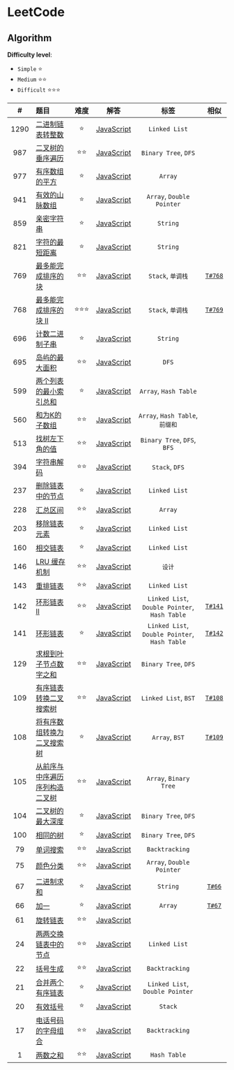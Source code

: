 # LeetCode

## Algorithm

**Difficulty level**:

- `Simple` ⭐
- `Medium` ⭐⭐
- `Difficult` ⭐⭐⭐

|#|题目|难度|解答|标签|相似|
|:---:|:---|:---:|:---:|:---:|:---:|
|1290|[二进制链表转整数](https://leetcode-cn.com/problems/convert-binary-number-in-a-linked-list-to-integer/)|⭐|[JavaScript](./javascript/easy/1290-二进制链表转整数.js)|`Linked List`||
|987|[二叉树的垂序遍历](https://leetcode-cn.com/problems/vertical-order-traversal-of-a-binary-tree/)|⭐⭐|[JavaScript](./javascript/medium/987-二叉树的垂序遍历.js)|`Binary Tree`, `DFS`||
|977|[有序数组的平方](https://leetcode-cn.com/problems/squares-of-a-sorted-array/)|⭐|[JavaScript](./javascript/easy/977-有序数组的平方.js)|`Array`||
|941|[有效的山脉数组](https://leetcode-cn.com/problems/valid-mountain-array/)|⭐|[JavaScript](./javascript/easy/941-有效的山脉数组.js)|`Array`, `Double Pointer`||
|859|[亲密字符串](https://leetcode-cn.com/problems/buddy-strings/)|⭐|[JavaScript](./javascript/easy/859-亲密字符串.js)|`String`||
|821|[字符的最短距离](https://leetcode-cn.com/problems/shortest-distance-to-a-character/)|⭐|[JavaScript](./javascript/easy/821-字符的最短距离.js)|`String`||
|769|[最多能完成排序的块](https://leetcode-cn.com/problems/max-chunks-to-make-sorted/)|⭐⭐|[JavaScript](./javascript/medium/769-最多能完成排序的块.js)|`Stack`, `单调栈`|[`T#768`](https://leetcode-cn.com/problems/max-chunks-to-make-sorted-ii/)|
|768|[最多能完成排序的块 II](https://leetcode-cn.com/problems/max-chunks-to-make-sorted-ii/)|⭐⭐⭐|[JavaScript](./javascript/hard/768-最多能完成排序的块-ii.js)|`Stack`, `单调栈`|[`T#769`](https://leetcode-cn.com/problems/max-chunks-to-make-sorted/)|
|696|[计数二进制子串](https://leetcode-cn.com/problems/count-binary-substrings/)|⭐|[JavaScript](./javascript/easy/696-计数二进制子串.js)|`String`||
|695|[岛屿的最大面积](https://leetcode-cn.com/problems/max-area-of-island/)|⭐⭐|[JavaScript](./javascript/medium/695-岛屿的最大面积.js)|`DFS`||
|599|[两个列表的最小索引总和](https://leetcode-cn.com/problems/minimum-index-sum-of-two-lists/)|⭐|[JavaScript](./javascript/easy/599-两个列表的最小索引总和.js)|`Array`, `Hash Table`||
|560|[和为K的子数组](https://leetcode-cn.com/problems/subarray-sum-equals-k/)|⭐⭐|[JavaScript](./javascript/medium/560-和为k的子数组.js)|`Array`, `Hash Table`, `前缀和`||
|513|[找树左下角的值](https://leetcode-cn.com/problems/find-bottom-left-tree-value/)|⭐⭐|[JavaScript](./javascript/medium/513-找树左下角的值.js)|`Binary Tree`, `DFS`, `BFS`||
|394|[字符串解码](https://leetcode-cn.com/problems/decode-string/)|⭐⭐|[JavaScript](./javascript/medium/394-字符串解码.js)|`Stack`, `DFS`||
|237|[删除链表中的节点](https://leetcode-cn.com/problems/delete-node-in-a-linked-list/)|⭐|[JavaScript](./javascript/easy/237-删除链表中的节点.js)|`Linked List`||
|228|[汇总区间](https://leetcode-cn.com/problems/summary-ranges/)|⭐⭐|[JavaScript](./javascript/medium/105-从前序与中序遍历序列构造二叉树.js)|`Array`||
|203|[移除链表元素](https://leetcode-cn.com/problems/remove-linked-list-elements/)|⭐|[JavaScript](./javascript/easy/203-移除链表元素.js)|`Linked List`||
|160|[相交链表](https://leetcode-cn.com/problems/intersection-of-two-linked-lists/description/)|⭐|[JavaScript](./javascript/easy/160-相交链表.js)|`Linked List`||
|146|[LRU 缓存机制](https://leetcode-cn.com/problems/lru-cache/)|⭐⭐|[JavaScript](./javascript/medium/146-lru缓存机制.js)|`设计`||
|143|[重排链表](https://leetcode-cn.com/problems/reorder-list/)|⭐⭐|[JavaScript](./javascript/medium/143-重排链表.js)|`Linked List`||
|142|[环形链表 II](https://leetcode-cn.com/problems/linked-list-cycle-ii/)|⭐⭐|[JavaScript](./javascript/medium/142-环形链表-ii.js)|`Linked List`, `Double Pointer`, `Hash Table`|[`T#141`](./javascript/easy/141-环形链表.js)|
|141|[环形链表](https://leetcode-cn.com/problems/linked-list-cycle/)|⭐|[JavaScript](./javascript/easy/141-环形链表.js)|`Linked List`, `Double Pointer`, `Hash Table`|[`T#142`](./javascript/medium/142-环形链表-ii.js)|
|129|[求根到叶子节点数字之和]([o-binary-search-tree/](https://leetcode-cn.com/problems/sum-root-to-leaf-numbers/))|⭐⭐|[JavaScript](./javascript/medium/129-求根到叶子节点数字之和.js)|`Binary Tree`, `DFS`||
|109|[有序链表转换二叉搜索树](https://leetcode-cn.com/problems/convert-sorted-list-to-binary-search-tree/)|⭐⭐|[JavaScript](./javascript/medium/109-有序链表转换二叉搜索树.js)|`Linked List`, `BST`|[`T#108`](./javascript/easy/108-将有序数组转换为二叉搜索树.js)|
|108|[将有序数组转换为二叉搜索树](https://leetcode-cn.com/problems/convert-sorted-array-to-binary-search-tree/)|⭐|[JavaScript](./javascript/easy/108-将有序数组转换为二叉搜索树.js)|`Array`, `BST`|[`T#109`](./javascript/medium/109-有序链表转换二叉搜索树.js)|
|105|[从前序与中序遍历序列构造二叉树](https://leetcode-cn.com/problems/construct-binary-tree-from-preorder-and-inorder-traversal/)|⭐⭐|[JavaScript](./javascript/medium/105-从前序与中序遍历序列构造二叉树.js)|`Array`, `Binary Tree`||
|104|[二叉树的最大深度](https://leetcode-cn.com/problems/maximum-depth-of-binary-tree/)|⭐|[JavaScript](./javascript/easy/104-二叉树的最大深度.js)|`Binary Tree`, `DFS`||
|100|[相同的树](https://leetcode-cn.com/problems/same-tree/)|⭐|[JavaScript](./javascript/easy/100-相同的树.js)|`Binary Tree`, `DFS`||
|79|[单词搜索](https://leetcode-cn.com/problems/word-search/)|⭐⭐|[JavaScript](./javascript/medium/79-单词搜索.js)|`Backtracking`||
|75|[颜色分类](https://leetcode-cn.com/problems/sort-colors/)|⭐⭐|[JavaScript](./javascript/medium/75-颜色分类.js)|`Array`, `Double Pointer`||
|67|[二进制求和](https://leetcode-cn.com/problems/add-binary/)|⭐|[JavaScript](./javascript/easy/67-二进制求和.js)|`String`|[`T#66`](./javascript/easy/66-加一.js)|
|66|[加一](https://leetcode-cn.com/problems/plus-one/)|⭐|[JavaScript](./javascript/easy/66-加一.js)|`Array`|[`T#67`](./javascript/easy/67-二进制求和.js)|
|61|[旋转链表](https://leetcode-cn.com/problems/rotate-list/)|⭐⭐|[JavaScript](./javascript/medium/61-旋转链表.js)||
|24|[两两交换链表中的节点](https://leetcode-cn.com/problems/swap-nodes-in-pairs/)|⭐⭐|[JavaScript](./javascript/medium/24-两两交换链表中的节点.js)|`Linked List`||
|22|[括号生成](https://leetcode-cn.com/problems/generate-parentheses/)|⭐⭐|[JavaScript](./javascript/medium/22-括号生成.js)|`Backtracking`||
|21|[合并两个有序链表](https://leetcode-cn.com/problems/merge-two-sorted-lists/)|⭐|[JavaScript](./javascript/easy/21-合并两个有序链表.js)|`Linked List`, `Double Pointer`||
|20|[有效括号](https://leetcode-cn.com/problems/valid-parentheses/)|⭐|[JavaScript](./javascript/easy/20-有效的括号.js)|`Stack`||
|17|[电话号码的字母组合](https://leetcode-cn.com/problems/letter-combinations-of-a-phone-number/)|⭐⭐|[JavaScript](./javascript/medium/17-电话号码的字母组合.js)|`Backtracking`||
|1|[两数之和](https://leetcode-cn.com/problems/two-sum/)|⭐⭐|[JavaScript](./javascript/easy/1-两数之和.js)|`Hash Table`||

